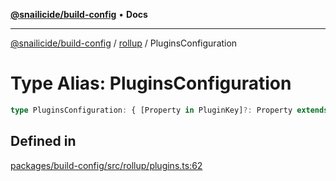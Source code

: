[**@snailicide/build-config**](../../README.md) • **Docs**

---

[@snailicide/build-config](../../README.md) / [rollup](../README.md) / PluginsConfiguration

# Type Alias: PluginsConfiguration

```ts
type PluginsConfiguration: { [Property in PluginKey]?: Property extends PluginKey ? ConfigOptions<Property> | boolean : never };
```

## Defined in

[packages/build-config/src/rollup/plugins.ts:62](https://github.com/gbtunney/snailicide-monorepo/blob/864f9979e97eb579a793bd06e883355f7bea5c52/packages/build-config/src/rollup/plugins.ts#L62)
